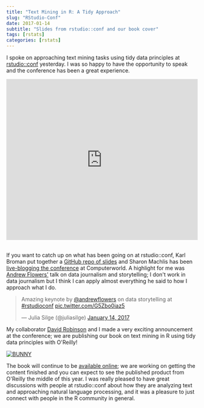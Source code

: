 ```yaml
---
title: "Text Mining in R: A Tidy Approach"
slug: "RStudio-Conf"
date: 2017-01-14
subtitle: "Slides from rstudio::conf and our book cover"
tags: [rstats]
categories: [rstats]
---
```


I spoke on approaching text mining tasks using tidy data principles at [rstudio::conf](https://www.rstudio.com/conference/) yesterday. I was so happy to have the opportunity to speak and the conference has been a great experience.

<div><div style="left: 0px; width: 100%; height: 0px; position: relative; padding-bottom: 83.9419%;"><iframe src="https://speakerdeck.com/player/d6041c6b704d4bf7bfa9d0973ae2d006" frameborder="0" allowfullscreen="true" webkitallowfullscreen="true" mozallowfullscreen="true" style="top: 0px; left: 0px; width: 100%; height: 100%; position: absolute;"></iframe></div></div>

<br>

If you want to catch up on what has been going on at rstudio::conf, Karl Broman put together a [GitHub repo of slides](https://github.com/kbroman/RStudioConf2017Slides) and Sharon Machlis has been [live-blogging the conference](http://www.computerworld.com/article/3157004/data-analytics/best-tips-and-takeaways-from-rstudio-conference.html) at Computerworld. A highlight for me was [Andrew Flowers'](https://twitter.com/andrewflowers) talk on data journalism and storytelling; I don't work in data journalism but I think I can apply almost everything he said to how I approach what I do.

<blockquote class="twitter-tweet" data-lang="en"><p lang="en" dir="ltr">Amazing keynote by <a href="https://twitter.com/andrewflowers">@andrewflowers</a> on data storytelling at <a href="https://twitter.com/hashtag/rstudioconf?src=hash">#rstudioconf</a> <a href="https://t.co/G5Zbo0iaz5">pic.twitter.com/G5Zbo0iaz5</a></p>&mdash; Julia Silge (@juliasilge) <a href="https://twitter.com/juliasilge/status/820273572509786112">January 14, 2017</a></blockquote>
<script async src="https://platform.twitter.com/widgets.js" charset="utf-8"></script>

My collaborator [David Robinson](http://varianceexplained.org/) and I made a very exciting announcement at the conference; we are publishing our book on text mining in R using tidy data principles with O'Reilly!

[![BUNNY](/figs/2017-01-14-RStudio-Conf/cover.png)](http://tidytextmining.com/)

The book will continue to be [available online](http://tidytextmining.com/); we are working on getting the content finished and you can expect to see the published product from O'Reilly the middle of this year. I was really pleased to have great discussions with people at rstudio::conf about how they are analyzing text and approaching natural language processing, and it was a pleasure to just connect with people in the R community in general. 
